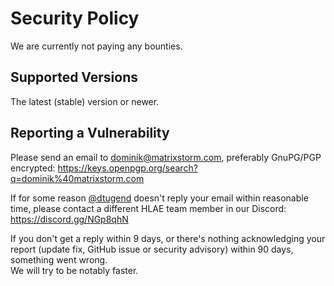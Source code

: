 # Security Policy

We are currently not paying any bounties.

## Supported Versions

The latest (stable) version or newer.

## Reporting a Vulnerability

Please send an email to dominik@matrixstorm.com, preferably GnuPG/PGP encrypted:
https://keys.openpgp.org/search?q=dominik%40matrixstorm.com  

If for some reason [@dtugend](https://github.com/dtugend) doesn't reply your email within reasonable time, please contact a different HLAE team member in our Discord: https://discord.gg/NGp8qhN

If you don't get a reply within 9 days, or there's nothing acknowledging your report (update fix, GitHub issue or security advisory) within 90 days, something went wrong.  
We will try to be notably faster.
